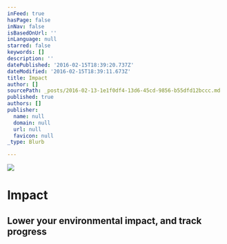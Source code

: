 ```yaml
---
inFeed: true
hasPage: false
inNav: false
isBasedOnUrl: ''
inLanguage: null
starred: false
keywords: []
description: ''
datePublished: '2016-02-15T18:39:20.737Z'
dateModified: '2016-02-15T18:39:11.673Z'
title: Impact
author: []
sourcePath: _posts/2016-02-13-1e1f0df4-13d6-45cd-9856-b55dfd12bccc.md
published: true
authors: []
publisher:
  name: null
  domain: null
  url: null
  favicon: null
_type: Blurb

---
```

![](https://s3-us-west-2.amazonaws.com/the-grid-img/p/d49a174f0f6cb5dd401b4bc88618ad6fa843eda5.png)

# Impact

## Lower your environmental impact, and track progress